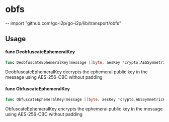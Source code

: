 # obfs
--
    import "github.com/go-i2p/go-i2p/lib/transport/obfs"


## Usage

#### func  DeobfuscateEphemeralKey

```go
func DeobfuscateEphemeralKey(message []byte, aesKey *crypto.AESSymmetricKey) ([]byte, error)
```
DeobfuscateEphemeralKey decrypts the ephemeral public key in the message using
AES-256-CBC without padding

#### func  ObfuscateEphemeralKey

```go
func ObfuscateEphemeralKey(message []byte, aesKey *crypto.AESSymmetricKey) ([]byte, error)
```
ObfuscateEphemeralKey encrypts the ephemeral public key in the message using
AES-256-CBC without padding
